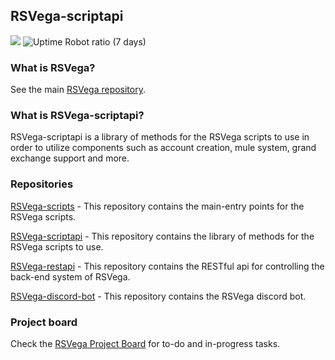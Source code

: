 ## RSVega-scriptapi

![](https://discordapp.com/api/guilds/173837867976622082/widget.png?style=shield) ![Uptime Robot ratio (7 days)](https://img.shields.io/uptimerobot/ratio/7/m782380754-961dbbe722edf94a1349207f.svg?style=flat-square)

### What is RSVega?
See the main [RSVega repository](https://github.com/Sphiinx/RSVega-scripts/).

### What is RSVega-scriptapi?
RSVega-scriptapi is a library of methods for the RSVega scripts to use in order to utilize components such as account creation, mule system, grand exchange support and more.

### Repositories
[RSVega-scripts](https://github.com/Sphiinx/RSVega-scripts) - This repository contains the main-entry points for the RSVega scripts.

[RSVega-scriptapi](https://github.com/Sphiinx/RSVega-scriptapi) - This repository contains the library of methods for the RSVega scripts to use.

[RSVega-restapi](https://github.com/Sphiinx/RSVega-restapi) - This repository contains the RESTful api for controlling the back-end system of RSVega.

[RSVega-discord-bot](https://github.com/Sphiinx/RSVega-discord-bot) - This repository contains the RSVega discord bot.

### Project board
Check the [RSVega Project Board](https://github.com/users/Sphiinx/projects/1) for to-do and in-progress tasks.
